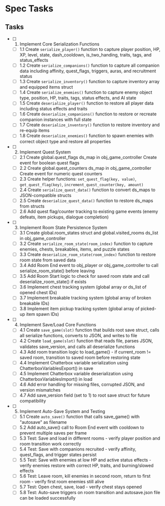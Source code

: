 # Spec Tasks

## Tasks

- [ ] 1. Implement Core Serialization Functions
  - [ ] 1.1 Create `serialize_player()` function to capture player position, HP, XP, level, state, dash_cooldown, is_two_handing, traits, tags, and status_effects
  - [ ] 1.2 Create `serialize_companions()` function to capture all companion data including affinity, quest_flags, triggers, auras, and recruitment status
  - [ ] 1.3 Create `serialize_inventory()` function to capture inventory array and equipped items struct
  - [ ] 1.4 Create `serialize_enemies()` function to capture enemy object type, position, HP, traits, tags, status effects, and AI state
  - [ ] 1.5 Create `deserialize_player()` function to restore all player data including status effects and traits
  - [ ] 1.6 Create `deserialize_companions()` function to restore or recreate companion instances with full state
  - [ ] 1.7 Create `deserialize_inventory()` function to restore inventory and re-equip items
  - [ ] 1.8 Create `deserialize_enemies()` function to spawn enemies with correct object type and restore all properties

- [ ] 2. Implement Quest System
  - [ ] 2.1 Create global.quest_flags ds_map in obj_game_controller Create event for boolean quest flags
  - [ ] 2.2 Create global.quest_counters ds_map in obj_game_controller Create event for numeric quest counters
  - [ ] 2.3 Create helper functions: `set_quest_flag(key, value)`, `get_quest_flag(key)`, `increment_quest_counter(key, amount)`
  - [ ] 2.4 Create `serialize_quest_data()` function to convert ds_maps to JSON-compatible structs
  - [ ] 2.5 Create `deserialize_quest_data()` function to restore ds_maps from structs
  - [ ] 2.6 Add quest flag/counter tracking to existing game events (enemy defeats, item pickups, dialogue completion)

- [ ] 3. Implement Room State Persistence System
  - [ ] 3.1 Create global.room_states struct and global.visited_rooms ds_list in obj_game_controller
  - [ ] 3.2 Create `serialize_room_state(room_index)` function to capture enemies, chests, breakables, items, and puzzle states
  - [ ] 3.3 Create `deserialize_room_state(room_index)` function to restore room state from saved data
  - [ ] 3.4 Add Room End event to obj_player or obj_game_controller to call serialize_room_state() before leaving
  - [ ] 3.5 Add Room Start logic to check for saved room state and call deserialize_room_state() if exists
  - [ ] 3.6 Implement chest tracking system (global array or ds_list of opened chest IDs)
  - [ ] 3.7 Implement breakable tracking system (global array of broken breakable IDs)
  - [ ] 3.8 Implement item pickup tracking system (global array of picked-up item spawn IDs)

- [ ] 4. Implement Save/Load Core Functions
  - [ ] 4.1 Create `save_game(slot)` function that builds root save struct, calls all serialize functions, converts to JSON, and writes to file
  - [ ] 4.2 Create `load_game(slot)` function that reads file, parses JSON, validates save_version, and calls all deserialize functions
  - [ ] 4.3 Add room transition logic to load_game() - if current_room != saved room, transition to saved room before restoring state
  - [ ] 4.4 Implement Chatterbox variable serialization using ChatterboxVariablesExport() in save
  - [ ] 4.5 Implement Chatterbox variable deserialization using ChatterboxVariablesImport() in load
  - [ ] 4.6 Add error handling for missing files, corrupted JSON, and version mismatches
  - [ ] 4.7 Add save_version field (set to 1) to root save struct for future compatibility

- [ ] 5. Implement Auto-Save System and Testing
  - [ ] 5.1 Create `auto_save()` function that calls save_game() with "autosave" as filename
  - [ ] 5.2 Add auto_save() call to Room End event with cooldown to prevent multiple saves per frame
  - [ ] 5.3 Test: Save and load in different rooms - verify player position and room transition work correctly
  - [ ] 5.4 Test: Save with companions recruited - verify affinity, quest_flags, and trigger states persist
  - [ ] 5.5 Test: Save with enemies at low HP and active status effects - verify enemies restore with correct HP, traits, and burning/slowed effects
  - [ ] 5.6 Test: Leave room, kill enemies in second room, return to first room - verify first room enemies still alive
  - [ ] 5.7 Test: Open chest, save, load - verify chest stays opened
  - [ ] 5.8 Test: Auto-save triggers on room transition and autosave.json file can be loaded successfully

